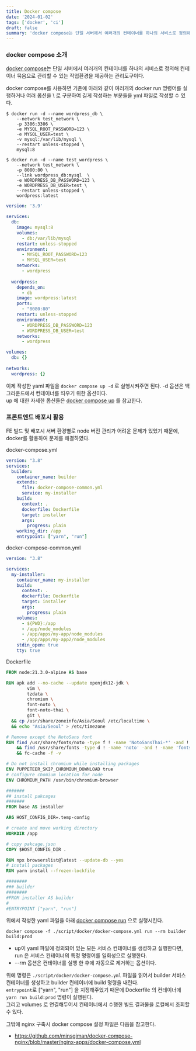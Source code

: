 ```yaml
---
title: Docker compose
date: '2024-01-02'
tags: ['docker', 'ci']
draft: false
summary: 'docker compose는 단일 서버에서 여러개의 컨테이너를 하나의 서비스로 정의해 컨테이너 묶음으로 관리할 수 있는 작업환경을 제공하는 관리도구이다.'
---
```


### docker compose 소개

[docker compose](https://docs.docker.com/engine/reference/commandline/compose/)는 단일 서버에서 여러개의 컨테이너를 하나의 서비스로 정의해 컨테이너 묶음으로 관리할 수 있는 작업환경을 제공하는 관리도구이다.

docker compose를 사용하면 기존에 아래와 같이 여러개의 docker run 명령어를 실행하거나 여러 옵션을 \ 로 구분하여 길게 작성하는 부분들을 yml 파일로 작성할 수 있다.  

```shell
$ docker run -d --name wordpress_db \
    --network test_network \
    -p 3306:3306 \
    -e MYSQL_ROOT_PASSWORD=123 \
    -e MYSQL_USER=test \
    -v mysql:/var/lib/mysql \
    --restart unless-stopped \
    mysql:8

$ docker run -d --name test_wordpress \
    --network test_network \
    -p 8080:80 \
    --link wordpress_db:mysql  \
    -e WORDPRESS_DB_PASSWORD=123 \
    -e WORDPRESS_DB_USER=test \
    --restart unless-stopped \
    wordpress:latest
```

```yaml
version: '3.9'

services:
  db:
    image: mysql:8
    volumes:
      - db:/var/lib/mysql
    restart: unless-stopped
    environment:
      - MYSQL_ROOT_PASSWORD=123
      - MYSQL_USER=test
    networks:
      - wordpress
  
  wordpress:
    depends_on:
      - db
    image: wordpress:latest
    ports:
      - "8080:80"
    restart: unless-stopped
    environment:
      - WORDPRESS_DB_PASSWORD=123
      - WORDPRESS_DB_USER=test
    networks:
      - wordpress

volumes:
  db: {}
  
networks:
  wordpress: {}
```

이제 작성한 yaml 파일을 `docker compose up -d` 로 실행시켜주면 된다. -d 옵션은 백그라운드에서 컨테이너를 띄우기 위한 옵션이다. <br />
up 에 대한 자세한 옵션들은 [docker compose up](https://docs.docker.com/engine/reference/commandline/compose_up/) 를 참고한다.


### 프론트엔드 배포시 활용

FE 빌드 및 배포시 서버 환경별로 node 버전 관리가 어려운 문제가 있었기 때문에, docker를 활용하여 문제를 해결하였다.

docker-compose.yml
```yaml
version: "3.8"
services:
  builder:
    container_name: builder
    extends:
      file: docker-compose-common.yml
      service: my-installer
    build:
      context: .
      dockerfile: Dockerfile
      target: installer
      args:
        progress: plain
    working_dir: /app
    entrypoint: ["yarn", "run"]
```

docker-compose-common.yml
```yaml
version: "3.8"

services:
  my-installer:
    container_name: my-installer
    build:
      context: .
      dockerfile: Dockerfile
      target: installer
      args:
        progress: plain
    volumes:
      - ${PWD}:/app
      - /app/node_modules
      - /app/apps/my-app/node_modules
      - /app/apps/my-app2/node_modules
    stdin_open: true
    tty: true
```

Dockerfile
```dockerfile
FROM node:21.3.0-alpine AS base

RUN apk add --no-cache --update openjdk12-jdk \
        vim \
        tzdata \
        chromium \
        font-noto \
        font-noto-thai \
        git \
  && cp /usr/share/zoneinfo/Asia/Seoul /etc/localtime \
  && echo "Asia/Seoul" > /etc/timezone

# Remove except the NotoSans font
RUN find /usr/share/fonts/noto -type f ! -name 'NotoSansThai-*' -and ! -name 'NotoSans-*' -delete \
    && find /usr/share/fonts -type d ! -name 'noto' -and ! -name 'fonts' -exec rm -rf {} + \
    && fc-cache -f -v 

# Do not install chromium while installing packages
ENV PUPPETEER_SKIP_CHROMIUM_DOWNLOAD true
# configure chomium location for node
ENV CHROMIUM_PATH /usr/bin/chromium-browser

#######
## install pakcages
#######
FROM base AS installer

ARG HOST_CONFIG_DIR=.temp-config

# create and move working directory
WORKDIR /app

# copy pakcage.json
COPY $HOST_CONFIG_DIR .

RUN npx browserslist@latest --update-db --yes
# install packages
RUN yarn install --frozen-lockfile

########
### builder
########
#FROM installer AS builder
#
#ENTRYPOINT ["yarn", "run"]
```

위에서 작성한 yaml 파일을 아래 [docker compose run](https://docs.docker.com/engine/reference/commandline/compose_run/) 으로 실행시킨다. <br />

```shell
docker compose -f ./script/docker/docker-compose.yml run --rm builder build:prod
```

* up이 yaml 파일에 정의되어 있는 모든 서비스 컨테이너를 생성하고 실행한다면, run 은 서비스 컨테이너의 특정 명령어를 일회성으로 실행한다.
* --rm 옵션은 컨테이너를 실행 한 후에 자동으로 제거하는 옵션이다.

위에 명령은 ```./script/docker/docker-compose.yml``` 파일을 읽어서 builder 서비스 컨테이너를 생성하고 builder 컨테이너에 build 명령을 내린다. <br />
`entrypoint`로 \["yarn", "run"\] 을 지정해주었기 때문에 Dockerfile 의 컨테이너에 `yarn run build:prod` 명령이 실행된다. <br />
그리고 volumes 로 연결해두어서 컨테이너에서 수행한 빌드 결과물을 로컬에서 조회할 수 있다.

그밖에 nginx 구축시 docker compose 설정 파일은 다음을 참고한다.
* https://github.com/minsgiman/docker-compose-nginx/blob/master/nginx-apps/docker-compose.yml